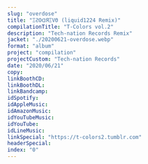 ```yaml
---
slug: "overdose"
title: "ΞƧΟᗡЯΞVΘ (liquid1224 Remix)"
compilationTitle: "T-Colors vol.2"
description: "Tech-nation Records Remix"
jacket: "./20200621-overdose.webp"
format: "album"
project: "compilation"
projectCustom: "Tech-nation Records"
date: "2020/06/21"
copy:
linkBoothCD:
linkBoothDL:
linkBandcamp:
idSpotify:
idAppleMusic:
idAmazonMusic:
idYouTubeMusic:
idYouTube:
idLineMusic:
linkSpecial: "https://t-colors2.tumblr.com"
headerSpecial:
index: "0"
---
```

